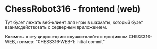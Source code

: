 # ChessRobot316 - frontend (web)
Тут будет лежать веб-клиент для игры в шахматы, который будет взаимодействовать с серверным приложением.

Коммиты в эту дирректорию осуществляйте с префиксом CHESS316-WEB, пример: "CHESS316-WEB-1: initial commit"

